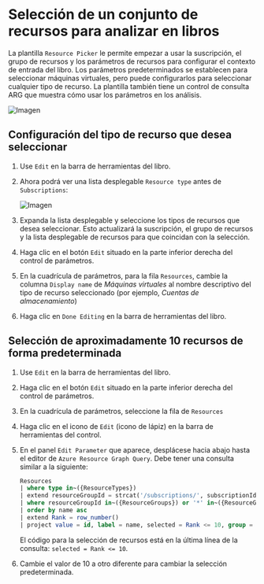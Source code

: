 # <a name="picking-a-set-of-resources-to-analyze-in-workbooks"></a>Selección de un conjunto de recursos para analizar en libros

La plantilla `Resource Picker` le permite empezar a usar la suscripción, el grupo de recursos y los parámetros de recursos para configurar el contexto de entrada del libro. Los parámetros predeterminados se establecen para seleccionar máquinas virtuales, pero puede configurarlos para seleccionar cualquier tipo de recurso. La plantilla también tiene un control de consulta ARG que muestra cómo usar los parámetros en los análisis.

![Imagen](Full.png)

## <a name="setting-up-the-resource-type-to-pick"></a>Configuración del tipo de recurso que desea seleccionar

1. Use `Edit` en la barra de herramientas del libro.
2. Ahora podrá ver una lista desplegable `Resource type` antes de `Subscriptions`:

    ![Imagen](Parameter.png)
3. Expanda la lista desplegable y seleccione los tipos de recursos que desea seleccionar. Esto actualizará la suscripción, el grupo de recursos y la lista desplegable de recursos para que coincidan con la selección.
4. Haga clic en el botón `Edit` situado en la parte inferior derecha del control de parámetros.
5. En la cuadrícula de parámetros, para la fila `Resources`, cambie la columna `Display name` de _Máquinas virtuales_ al nombre descriptivo del tipo de recurso seleccionado (por ejemplo, _Cuentas de almacenamiento_)
6. Haga clic en `Done Editing` en la barra de herramientas del libro.

## <a name="selecting-more-or-less-than-10-resources-by-default"></a>Selección de aproximadamente 10 recursos de forma predeterminada

1. Use `Edit` en la barra de herramientas del libro.
2. Haga clic en el botón `Edit` situado en la parte inferior derecha del control de parámetros.
3. En la cuadrícula de parámetros, seleccione la fila de `Resources`
4. Haga clic en el icono de `Edit` (icono de lápiz) en la barra de herramientas del control.
5. En el panel `Edit Parameter` que aparece, desplácese hacia abajo hasta el editor de `Azure Resource Graph Query`. Debe tener una consulta similar a la siguiente:
    ```sql
    Resources
    | where type in~({ResourceTypes})
    | extend resourceGroupId = strcat('/subscriptions/', subscriptionId, '/resourceGroups/', resourceGroup)
    | where resourceGroupId in~({ResourceGroups}) or '*' in~({ResourceGroups})
    | order by name asc
    | extend Rank = row_number()
    | project value = id, label = name, selected = Rank <= 10, group = resourceGroup
    ```
    El código para la selección de recursos está en la última línea de la consulta: `selected = Rank <= 10`. 

6. Cambie el valor de 10 a otro diferente para cambiar la selección predeterminada.
